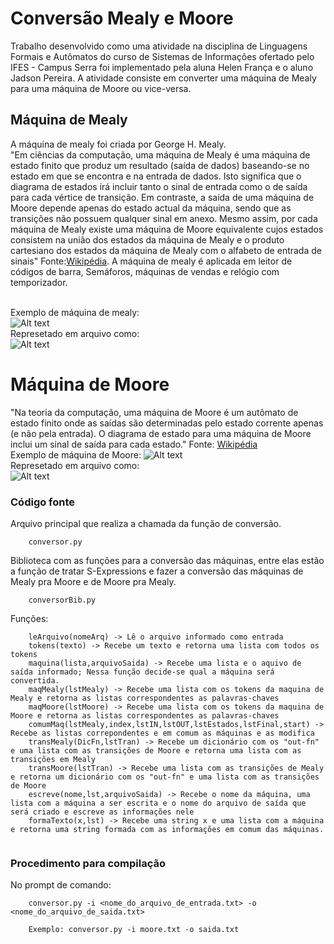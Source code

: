 # Conversão Mealy e Moore
Trabalho desenvolvido como uma atividade na disciplina de Linguagens Formais e Autômatos do curso de Sistemas de Informações ofertado pelo IFES - Campus Serra foi implementado pela aluna Helen França e o aluno Jadson Pereira. A atividade consiste em converter uma máquina de Mealy para uma máquina de Moore ou vice-versa.

## Máquina de Mealy
A máquina de mealy foi criada por George H. Mealy. <br>
"Em ciências da computação, uma máquina de Mealy é uma máquina de estado finito que produz um resultado (saída de dados) baseando-se no estado em que se encontra e na entrada de dados. Isto significa que o diagrama de estados irá incluir tanto o sinal de entrada como o de saída para cada vértice de transição. Em contraste, a saída de uma máquina de Moore depende apenas do estado actual da máquina, sendo que as transições não possuem qualquer sinal em anexo. Mesmo assim, por cada máquina de Mealy existe uma máquina de Moore equivalente cujos estados consistem na união dos estados da máquina de Mealy e o produto cartesiano dos estados da máquina de Mealy com o alfabeto de entrada de sinais" Fonte:[Wikipédia](https://pt.wikipedia.org/wiki/M%C3%A1quina_de_Mealy). A máquina de mealy é aplicada em leitor de códigos de barra, Semáforos, máquinas de vendas e relógio com temporizador.<br>

<br>Exemplo de máquina de mealy: <br>
![Alt text](https://github.com/jadsonpp/lfa/blob/master/prints/MaqMealy.PNG)
<br>Represetado em arquivo como: <br> 
![Alt text](https://github.com/jadsonpp/lfa/blob/master/prints/mealy.PNG)

# Máquina de Moore
"Na teoria da computação, uma máquina de Moore é um autômato de estado finito onde as saídas são determinadas pelo estado corrente apenas (e não pela entrada). O diagrama de estado para uma máquina de Moore inclui um sinal de saída para cada estado." Fonte: [Wikipédia](https://pt.wikipedia.org/wiki/M%C3%A1quina_de_Moore)<br>
Exemplo de máquina de Moore:
![Alt text](https://github.com/jadsonpp/lfa/blob/master/prints/MaqMoore.PNG)
<br>Represetado em arquivo como: <br>
![Alt text](https://github.com/jadsonpp/lfa/blob/master/prints/moore.PNG)

### Código fonte

 Arquivo principal que realiza a chamada da função de conversão.

```
    conversor.py
```

Biblioteca com as funções para a conversão das máquinas, entre elas estão a função de tratar S-Expressions e fazer a conversão das máquinas de Mealy pra Moore e de Moore pra Mealy.

``` 
    conversorBib.py
```

Funções:
```
    leArquivo(nomeArq) -> Lê o arquivo informado como entrada
    tokens(texto) -> Recebe um texto e retorna uma lista com todos os tokens
    maquina(lista,arquivoSaida) -> Recebe uma lista e o aquivo de saída informado; Nessa função decide-se qual a máquina será convertida.
    maqMealy(lstMealy) -> Recebe uma lista com os tokens da maquina de Mealy e retorna as listas correspondentes as palavras-chaves
    maqMoore(lstMoore) -> Recebe uma lista com os tokens da maquina de Moore e retorna as listas correspondentes as palavras-chaves
    comumMaq(lstMealy,index,lstIN,lstOUT,lstEstados,lstFinal,start) -> Recebe as listas correpondentes e em comum as máquinas e as modifica
    transMealy(DicFn,lstTran) -> Recebe um dicionário com os "out-fn" e uma lista com as transições de Moore e retorna uma lista com as transições em Mealy
    transMoore(lstTran) -> Recebe uma lista com as transições de Mealy e retorna um dicionário com os "out-fn" e uma lista com as transições de Moore
    escreve(nome,lst,arquivoSaida) -> Recebe o nome da máquina, uma lista com a máquina a ser escrita e o nome do arquivo de saída que será criado e escreve as informações nele
    formaTexto(x,lst) -> Recebe uma string x e uma lista com a máquina e retorna uma string formada com as informações em comum das máquinas.
    
```
### Procedimento para compilação

No prompt de comando:
```
    conversor.py -i <nome_do_arquivo_de_entrada.txt> -o <nome_do_arquivo_de_saida.txt>
    
    Exemplo: conversor.py -i moore.txt -o saida.txt
    
```

